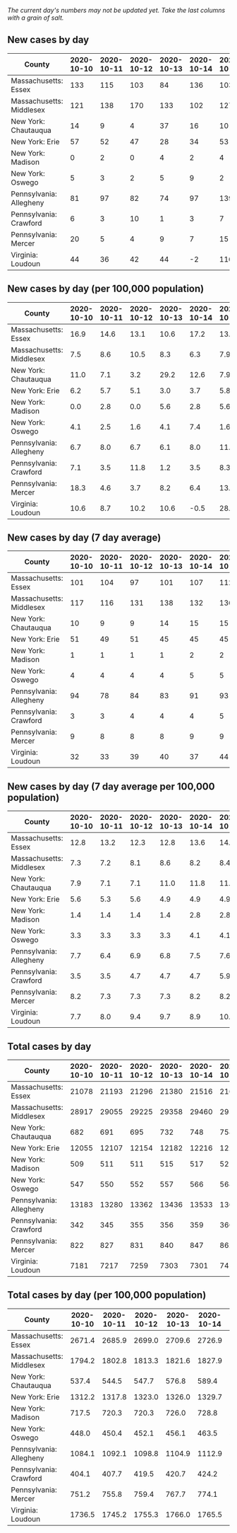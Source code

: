 _The current day's numbers may not be updated yet. Take the last columns with a grain of salt._
## New cases by day

| County | 2020-10-10 | 2020-10-11 | 2020-10-12 | 2020-10-13 | 2020-10-14 | 2020-10-15 | 2020-10-16 |
| --- | --- | --- | --- | --- | --- | --- | --- |
| Massachusetts: Essex | 133 | 115 | 103 | 84 | 136 | 103 | 117 |
| Massachusetts: Middlesex | 121 | 138 | 170 | 133 | 102 | 127 | 141 |
| New York: Chautauqua | 14 | 9 | 4 | 37 | 16 | 10 | 13 |
| New York: Erie | 57 | 52 | 47 | 28 | 34 | 53 | 55 |
| New York: Madison | 0 | 2 | 0 | 4 | 2 | 4 | 7 |
| New York: Oswego | 5 | 3 | 2 | 5 | 9 | 2 | 11 |
| Pennsylvania: Allegheny | 81 | 97 | 82 | 74 | 97 | 139 | 149 |
| Pennsylvania: Crawford | 6 | 3 | 10 | 1 | 3 | 7 | 8 |
| Pennsylvania: Mercer | 20 | 5 | 4 | 9 | 7 | 15 | 5 |
| Virginia: Loudoun | 44 | 36 | 42 | 44 | -2 | 116 | 37 |

## New cases by day (per 100,000 population)

| County | 2020-10-10 | 2020-10-11 | 2020-10-12 | 2020-10-13 | 2020-10-14 | 2020-10-15 | 2020-10-16 |
| --- | --- | --- | --- | --- | --- | --- | --- |
| Massachusetts: Essex | 16.9 | 14.6 | 13.1 | 10.6 | 17.2 | 13.1 | 14.8 |
| Massachusetts: Middlesex | 7.5 | 8.6 | 10.5 | 8.3 | 6.3 | 7.9 | 8.7 |
| New York: Chautauqua | 11.0 | 7.1 | 3.2 | 29.2 | 12.6 | 7.9 | 10.2 |
| New York: Erie | 6.2 | 5.7 | 5.1 | 3.0 | 3.7 | 5.8 | 6.0 |
| New York: Madison | 0.0 | 2.8 | 0.0 | 5.6 | 2.8 | 5.6 | 9.9 |
| New York: Oswego | 4.1 | 2.5 | 1.6 | 4.1 | 7.4 | 1.6 | 9.0 |
| Pennsylvania: Allegheny | 6.7 | 8.0 | 6.7 | 6.1 | 8.0 | 11.4 | 12.3 |
| Pennsylvania: Crawford | 7.1 | 3.5 | 11.8 | 1.2 | 3.5 | 8.3 | 9.5 |
| Pennsylvania: Mercer | 18.3 | 4.6 | 3.7 | 8.2 | 6.4 | 13.7 | 4.6 |
| Virginia: Loudoun | 10.6 | 8.7 | 10.2 | 10.6 | -0.5 | 28.1 | 8.9 |

## New cases by day (7 day average)

| County | 2020-10-10 | 2020-10-11 | 2020-10-12 | 2020-10-13 | 2020-10-14 | 2020-10-15 | 2020-10-16 |
| --- | --- | --- | --- | --- | --- | --- | --- |
| Massachusetts: Essex | 101 | 104 | 97 | 101 | 107 | 112 | 113 |
| Massachusetts: Middlesex | 117 | 116 | 131 | 138 | 132 | 136 | 133 |
| New York: Chautauqua | 10 | 9 | 9 | 14 | 15 | 15 | 15 |
| New York: Erie | 51 | 49 | 51 | 45 | 45 | 45 | 47 |
| New York: Madison | 1 | 1 | 1 | 1 | 2 | 2 | 3 |
| New York: Oswego | 4 | 4 | 4 | 4 | 5 | 5 | 5 |
| Pennsylvania: Allegheny | 94 | 78 | 84 | 83 | 91 | 93 | 103 |
| Pennsylvania: Crawford | 3 | 3 | 4 | 4 | 4 | 5 | 5 |
| Pennsylvania: Mercer | 9 | 8 | 8 | 8 | 9 | 9 | 9 |
| Virginia: Loudoun | 32 | 33 | 39 | 40 | 37 | 44 | 45 |

## New cases by day (7 day average per 100,000 population)

| County | 2020-10-10 | 2020-10-11 | 2020-10-12 | 2020-10-13 | 2020-10-14 | 2020-10-15 | 2020-10-16 |
| --- | --- | --- | --- | --- | --- | --- | --- |
| Massachusetts: Essex | 12.8 | 13.2 | 12.3 | 12.8 | 13.6 | 14.2 | 14.3 |
| Massachusetts: Middlesex | 7.3 | 7.2 | 8.1 | 8.6 | 8.2 | 8.4 | 8.3 |
| New York: Chautauqua | 7.9 | 7.1 | 7.1 | 11.0 | 11.8 | 11.8 | 11.8 |
| New York: Erie | 5.6 | 5.3 | 5.6 | 4.9 | 4.9 | 4.9 | 5.1 |
| New York: Madison | 1.4 | 1.4 | 1.4 | 1.4 | 2.8 | 2.8 | 4.2 |
| New York: Oswego | 3.3 | 3.3 | 3.3 | 3.3 | 4.1 | 4.1 | 4.1 |
| Pennsylvania: Allegheny | 7.7 | 6.4 | 6.9 | 6.8 | 7.5 | 7.6 | 8.5 |
| Pennsylvania: Crawford | 3.5 | 3.5 | 4.7 | 4.7 | 4.7 | 5.9 | 5.9 |
| Pennsylvania: Mercer | 8.2 | 7.3 | 7.3 | 7.3 | 8.2 | 8.2 | 8.2 |
| Virginia: Loudoun | 7.7 | 8.0 | 9.4 | 9.7 | 8.9 | 10.6 | 10.9 |

## Total cases by day

| County | 2020-10-10 | 2020-10-11 | 2020-10-12 | 2020-10-13 | 2020-10-14 | 2020-10-15 | 2020-10-16 |
| --- | --- | --- | --- | --- | --- | --- | --- |
| Massachusetts: Essex | 21078 | 21193 | 21296 | 21380 | 21516 | 21619 | 21736 |
| Massachusetts: Middlesex | 28917 | 29055 | 29225 | 29358 | 29460 | 29587 | 29728 |
| New York: Chautauqua | 682 | 691 | 695 | 732 | 748 | 758 | 771 |
| New York: Erie | 12055 | 12107 | 12154 | 12182 | 12216 | 12269 | 12324 |
| New York: Madison | 509 | 511 | 511 | 515 | 517 | 521 | 528 |
| New York: Oswego | 547 | 550 | 552 | 557 | 566 | 568 | 579 |
| Pennsylvania: Allegheny | 13183 | 13280 | 13362 | 13436 | 13533 | 13672 | 13821 |
| Pennsylvania: Crawford | 342 | 345 | 355 | 356 | 359 | 366 | 374 |
| Pennsylvania: Mercer | 822 | 827 | 831 | 840 | 847 | 862 | 867 |
| Virginia: Loudoun | 7181 | 7217 | 7259 | 7303 | 7301 | 7417 | 7454 |

## Total cases by day (per 100,000 population)

| County | 2020-10-10 | 2020-10-11 | 2020-10-12 | 2020-10-13 | 2020-10-14 | 2020-10-15 | 2020-10-16 |
| --- | --- | --- | --- | --- | --- | --- | --- |
| Massachusetts: Essex | 2671.4 | 2685.9 | 2699.0 | 2709.6 | 2726.9 | 2739.9 | 2754.8 |
| Massachusetts: Middlesex | 1794.2 | 1802.8 | 1813.3 | 1821.6 | 1827.9 | 1835.8 | 1844.5 |
| New York: Chautauqua | 537.4 | 544.5 | 547.7 | 576.8 | 589.4 | 597.3 | 607.6 |
| New York: Erie | 1312.2 | 1317.8 | 1323.0 | 1326.0 | 1329.7 | 1335.5 | 1341.5 |
| New York: Madison | 717.5 | 720.3 | 720.3 | 726.0 | 728.8 | 734.4 | 744.3 |
| New York: Oswego | 448.0 | 450.4 | 452.1 | 456.1 | 463.5 | 465.2 | 474.2 |
| Pennsylvania: Allegheny | 1084.1 | 1092.1 | 1098.8 | 1104.9 | 1112.9 | 1124.3 | 1136.6 |
| Pennsylvania: Crawford | 404.1 | 407.7 | 419.5 | 420.7 | 424.2 | 432.5 | 441.9 |
| Pennsylvania: Mercer | 751.2 | 755.8 | 759.4 | 767.7 | 774.1 | 787.8 | 792.3 |
| Virginia: Loudoun | 1736.5 | 1745.2 | 1755.3 | 1766.0 | 1765.5 | 1793.5 | 1802.5 |
